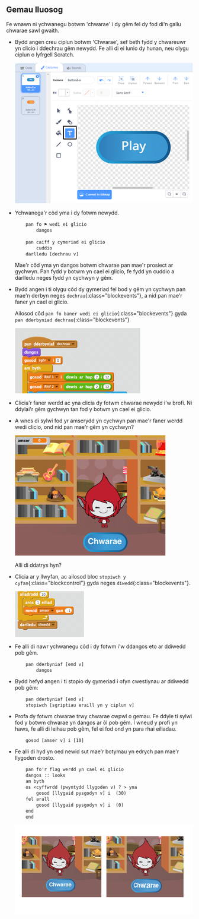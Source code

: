 ## Gemau lluosog

Fe wnawn ni ychwanegu botwm 'chwarae' i dy gêm fel dy fod di'n gallu chwarae sawl gwaith.

+ Bydd angen creu ciplun botwm 'Chwarae', sef beth fydd y chwareuwr yn clicio i ddechrau gêm newydd. Fe alli di ei lunio dy hunan, neu olygu ciplun o lyfrgell Scratch.

	![screenshot](images/brain-play.png)

+ Ychwanega'r côd yma i dy fotwm newydd.

	```blocks
		pan fo ⚑ wedi ei glicio
			dangos

		pan caiff y cymeriad ei glicio
			cuddio
		darlledu [dechrau v]

	```

	Mae'r côd yma yn dangos botwm chwarae pan mae'r prosiect ar gychwyn. Pan fydd y botwm yn cael ei glicio, fe fydd yn cuddio a darlledu neges fydd yn cychwyn y gêm.

+ Bydd angen i ti olygu côd dy gymeriad fel bod y gêm yn cychwyn pan mae'n derbyn neges `dechrau`{:class="blockevents"}, a nid pan mae'r faner yn cael ei glicio.

	Ailosod côd `pan fo baner wedi ei glicio`{:class="blockevents"} gyda `pan dderbyniad dechrau`{:class="blockevents"}

	![screenshot](images/brain-start.png)

+ Clicia'r faner werdd ac yna clicia dy fotwm chwarae newydd i'w brofi. Ni ddylai'r gêm gychwyn tan fod y botwm yn cael ei glicio.

+ A wnes di sylwi fod yr amserydd yn cychwyn pan mae'r faner werdd wedi clicio, ond nid pan mae'r gêm yn cychwyn?

	![screenshot](images/brain-timer-bug.png)

	Alli di ddatrys hyn?

+ Clicia ar y llwyfan, ac ailosod bloc `stopiwch y cyfan`{:class="blockcontrol"} gyda neges `diwedd`{:class="blockevents"}.

	![screenshot](images/brain-end.png)

+ Fe alli di nawr ychwanegu côd i dy fotwm i'w ddangos eto ar ddiwedd pob gêm.

	```blocks
		pan dderbyniaf [end v]
			dangos
	```

+ Bydd hefyd angen i ti stopio dy gymeriad i ofyn cwestiynau ar ddiwedd pob gêm:

	```blocks
		pan dderbyniaf [end v]
		stopiwch [sgriptiau eraill yn y ciplun v]
	```

+ Profa dy fotwm chwarae trwy chwarae cwpwl o gemau. Fe ddyle ti sylwi fod y botwm chwarae yn dangos ar ôl pob gêm. I wneud y profi yn haws, fe alli di leihau pob gêm, fel ei fod ond yn para rhai eiliadau.

	```blocks
		gosod [amser v] i [10]
	```

+ Fe alli di hyd yn oed newid sut mae'r botymau yn edrych pan mae'r llygoden drosto.

	```blocks
		pan fo'r flag werdd yn cael ei glicio
		dangos :: looks
		am byth 
  		os <cyffwrdd (pwyntydd llygoden v) ? > yna
 	 		gosod [llygaid pysgodyn v] i  (30)
  		fel arall
  			gosod [llygaid pysgodyn v] i  (0)
  		end
		end
	```

	![screenshot](images/brain-fisheye.png)
